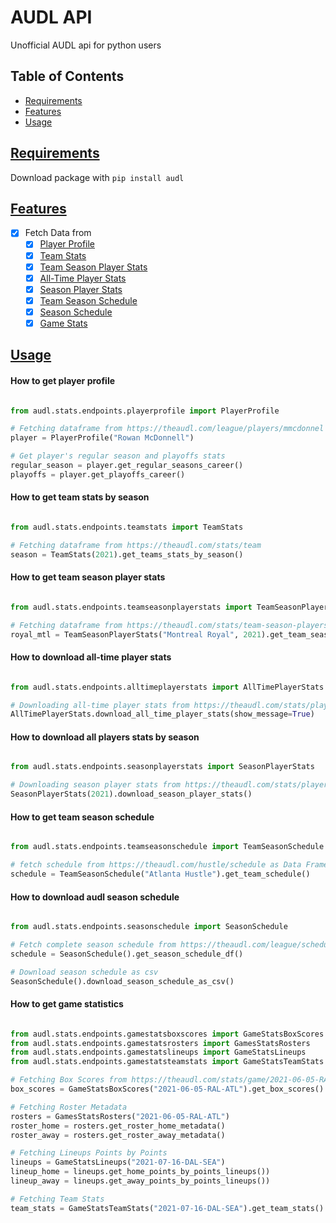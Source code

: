 # AUDL API

Unofficial AUDL api for python users

## Table of Contents

- [Requirements](#requirements)
- [Features](#features)
- [Usage](#usage)


## [Requirements](#requirements)

Download package with `` pip install audl ``

## [Features](#features)

- [X] Fetch Data from
	- [X] [Player Profile](https://theaudl.com/league/players/mmcdonnel)
	- [X] [Team Stats](https://theaudl.com/stats/team?year=1)
	- [X] [Team Season Player Stats](https://theaudl.com/stats/team-season-players)
	- [X] [All-Time Player Stats](https://theaudl.com/stats/players-all-time)
	- [X] [Season Player Stats](https://theaudl.com/stats/player-season)
	- [X] [Team Season Schedule](https://theaudl.com/hustle/schedule)
	- [X] [Season Schedule](https://theaudl.com/league/schedule/week)
	- [X] [Game Stats](https://theaudl.com/stats/team-game-stats)

## [Usage](#usage)


#### How to get player profile

```python

from audl.stats.endpoints.playerprofile import PlayerProfile

# Fetching dataframe from https://theaudl.com/league/players/mmcdonnel
player = PlayerProfile("Rowan McDonnell")

# Get player's regular season and playoffs stats
regular_season = player.get_regular_seasons_career()
playoffs = player.get_playoffs_career()
```

#### How to get team stats by season

```python

from audl.stats.endpoints.teamstats import TeamStats

# Fetching dataframe from https://theaudl.com/stats/team
season = TeamStats(2021).get_teams_stats_by_season()
```

#### How to get team season player stats

```python

from audl.stats.endpoints.teamseasonplayerstats import TeamSeasonPlayerStats

# Fetching dataframe from https://theaudl.com/stats/team-season-players?year=1&aw_team_id=12
royal_mtl = TeamSeasonPlayerStats("Montreal Royal", 2021).get_team_season_player_stats()
```

#### How to download all-time player stats

```python

from audl.stats.endpoints.alltimeplayerstats import AllTimePlayerStats

# Downloading all-time player stats from https://theaudl.com/stats/players-all-time as .csv file
AllTimePlayerStats.download_all_time_player_stats(show_message=True)
```

#### How to download all players stats by season

```python

from audl.stats.endpoints.seasonplayerstats import SeasonPlayerStats

# Downloading season player stats from https://theaudl.com/stats/player-season?year={all_pages}
SeasonPlayerStats(2021).download_season_player_stats()

```

#### How to get team season schedule

```python

from audl.stats.endpoints.teamseasonschedule import TeamSeasonSchedule

# fetch schedule from https://theaudl.com/hustle/schedule as Data Frame
schedule = TeamSeasonSchedule("Atlanta Hustle").get_team_schedule()

```

#### How to download audl season schedule

```python

from audl.stats.endpoints.seasonschedule import SeasonSchedule

# Fetch complete season schedule from https://theaudl.com/league/schedule/ as Data Frame
schedule = SeasonSchedule().get_season_schedule_df()

# Download season schedule as csv
SeasonSchedule().download_season_schedule_as_csv()

```

#### How to get game statistics

```python

from audl.stats.endpoints.gamestatsboxscores import GameStatsBoxScores
from audl.stats.endpoints.gamestatsrosters import GamesStatsRosters
from audl.stats.endpoints.gamestatslineups import GameStatsLineups
from audl.stats.endpoints.gamestatsteamstats import GameStatsTeamStats

# Fetching Box Scores from https://theaudl.com/stats/game/2021-06-05-RAL-ATL
box_scores = GameStatsBoxScores("2021-06-05-RAL-ATL").get_box_scores()

# Fetching Roster Metadata
rosters = GamesStatsRosters("2021-06-05-RAL-ATL")
roster_home = rosters.get_roster_home_metadata()
roster_away = rosters.get_roster_away_metadata()

# Fetching Lineups Points by Points
lineups = GameStatsLineups("2021-07-16-DAL-SEA")
lineup_home = lineups.get_home_points_by_points_lineups())
lineup_away = lineups.get_away_points_by_points_lineups())

# Fetching Team Stats
team_stats = GameStatsTeamStats("2021-07-16-DAL-SEA").get_team_stats()
```

